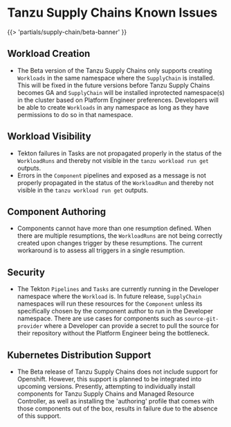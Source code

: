 # Tanzu Supply Chains Known Issues

{{> 'partials/supply-chain/beta-banner' }}

## Workload Creation
* The Beta version of the Tanzu Supply Chains only supports creating `Workloads` in the same namespace where the `SupplyChain` is installed. This will be fixed in the future versions before Tanzu Supply Chains becomes GA and `SupplyChain` will be installed inprotected namespace(s) in the cluster based on Platform Engineer preferences. Developers will be able to create `Workloads` in any namespace as long as they have permissions to do so in that namespace.

## Workload Visibility
* Tekton failures in Tasks are not propagated properly in the status of the `WorkloadRuns` and thereby not visible in the `tanzu workload run get` outputs.
* Errors in the `Component` pipelines and exposed as a message is not properly propagated in the status of the `WorkloadRun` and thereby not visible in the `tanzu workload run get` outputs.

## Component Authoring
* Components cannot have more than one resumption defined. When there are multiple resumptions, the `WorkloadRuns` are not being correctly created upon changes trigger by these resumptions. The current workaround is to assess all triggers in a single resumption.

## Security

* The Tekton `Pipelines` and `Tasks` are currently running in the Developer namespace where the `Workload` is. In future release, `SupplyChain` namespaces will run these resources for the `Component` unless its specifically chosen by the component author to run in the Developer namespace. There are use cases for components such as `source-git-provider` where a Developer can provide a secret to pull the source for their repository without the Platform Engineer being the bottleneck.

## Kubernetes Distribution Support

* The Beta release of Tanzu Supply Chains does not include support for Openshift. However, this support is planned to be integrated into upcoming versions. Presently, attempting to individually install components for Tanzu Supply Chains and Managed Resource Controller, as well as installing the 'authoring' profile that comes with those components out of the box, results in failure due to the absence of this support.
